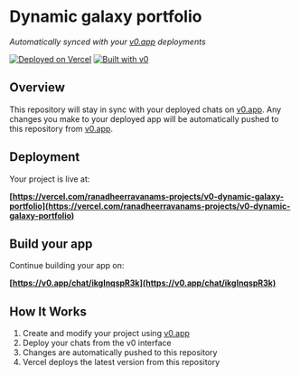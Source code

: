 # Dynamic galaxy portfolio

*Automatically synced with your [v0.app](https://v0.app) deployments*

[![Deployed on Vercel](https://img.shields.io/badge/Deployed%20on-Vercel-black?style=for-the-badge&logo=vercel)](https://vercel.com/ranadheerravanams-projects/v0-dynamic-galaxy-portfolio)
[![Built with v0](https://img.shields.io/badge/Built%20with-v0.app-black?style=for-the-badge)](https://v0.app/chat/ikgInqspR3k)

## Overview

This repository will stay in sync with your deployed chats on [v0.app](https://v0.app).
Any changes you make to your deployed app will be automatically pushed to this repository from [v0.app](https://v0.app).

## Deployment

Your project is live at:

**[https://vercel.com/ranadheerravanams-projects/v0-dynamic-galaxy-portfolio](https://vercel.com/ranadheerravanams-projects/v0-dynamic-galaxy-portfolio)**

## Build your app

Continue building your app on:

**[https://v0.app/chat/ikgInqspR3k](https://v0.app/chat/ikgInqspR3k)**

## How It Works

1. Create and modify your project using [v0.app](https://v0.app)
2. Deploy your chats from the v0 interface
3. Changes are automatically pushed to this repository
4. Vercel deploys the latest version from this repository
